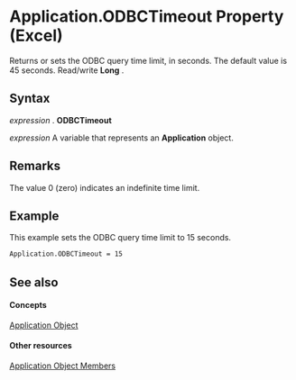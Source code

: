 
# Application.ODBCTimeout Property (Excel)

Returns or sets the ODBC query time limit, in seconds. The default value is 45 seconds. Read/write  **Long** .


## Syntax

 _expression_ . **ODBCTimeout**

 _expression_ A variable that represents an **Application** object.


## Remarks

The value 0 (zero) indicates an indefinite time limit.


## Example

This example sets the ODBC query time limit to 15 seconds.


```vb
Application.ODBCTimeout = 15
```


## See also


#### Concepts


[Application Object](19b73597-5cf9-4f56-8227-b5211f657f6f.md)
#### Other resources


[Application Object Members](4cb9ca42-8d07-cc9c-2d80-4eb9a5921e1e.md)
